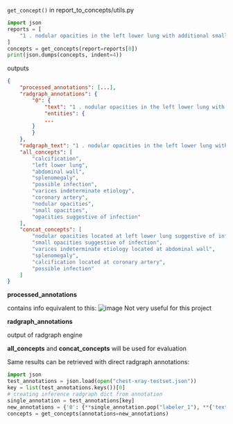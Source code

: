
`get_concept()` in report_to_concepts/utils.py

```python
import json
reports = [
    "1 . nodular opacities in the left lower lung with additional small ground-glass opacities bilaterally may represent infection . chest ct recommended for further assessment given infectious symptoms . 2 . abdominal wall varices of indeterminate etiology . 3 . splenomegaly . 4 . coronary artery calcification . acute findings were discussed with dr . ___ by dr . ___ by telephone at 6 : 54 p . m . on ___ ."
]
concepts = get_concepts(report=reports[0])
print(json.dumps(concepts, indent=4))
```
outputs
```json
{
    "processed_annotations": [...],
    "radgraph_annotations": {
        "0": {
            "text": "1 . nodular opacities in the left lower lung with additional small ground-glass opacities bilaterally may represent infection . chest ct recommended for further assessment given infectious symptoms . 2 . abdominal wall varices of indeterminate etiology . 3 . splenomegaly . 4 . coronary artery calcification . acute findings were discussed with dr . ___ by dr . ___ by telephone at 6 : 54 p . m . on ___ .",
            "entities": {
            ...
        }                
        }
    },
    "radgraph_text": "1 . nodular opacities in the left lower lung with additional small ground-glass opacities bilaterally may represent infection . chest ct recommended for further assessment given infectious symptoms . 2 . abdominal wall varices of indeterminate etiology . 3 . splenomegaly . 4 . coronary artery calcification . acute findings were discussed with dr . ___ by dr . ___ by telephone at 6 : 54 p . m . on ___ .",
    "all_concepts": [
        "calcification",
        "left lower lung",
        "abdominal wall",
        "splenomegaly",
        "possible infection",
        "varices indeterminate etiology",
        "coronary artery",
        "nodular opacities",
        "small opacities",
        "opacities suggestive of infection"
    ],
    "concat_concepts": [
        "nodular opacities located at left lower lung suggestive of infection",
        "small opacities suggestive of infection",
        "varices indeterminate etiology located at abdominal wall",
        "splenomegaly",
        "calcification located at coronary artery",
        "possible infection"
    ]
}
```
<b>processed_annotations</b>

contains info equivalent to this:
<img src="https://i.ibb.co/p2HvjB8/image.png" alt="image" border="0">
Not very useful for this project

<b>radgraph_annotations</b>

output of radgraph engine

<b>all_concepts</b> and <b>concat_concepts</b> will be used for evaluation

Same results can be retrieved with direct radgraph annotations:

```python
import json
test_annotations = json.load(open("chest-xray-testset.json"))
key = list(test_annotations.keys())[0]
# creating inference radgraph dict from annotation
single_annotation = test_annotations[key]
new_annotations = {'0': {**single_annotation.pop("labeler_1"), **{'text': single_annotation["text"]}}}
concepts = get_concepts(annotations=new_annotations)
```
